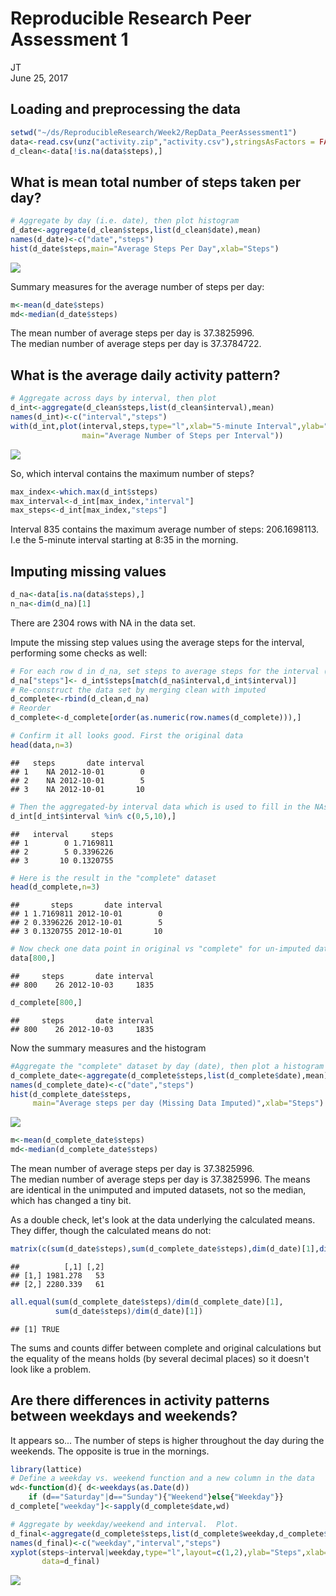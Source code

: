 # Reproducible Research Peer Assessment 1
JT  
June 25, 2017  

## Loading and preprocessing the data


```r
setwd("~/ds/ReproducibleResearch/Week2/RepData_PeerAssessment1")
data<-read.csv(unz("activity.zip","activity.csv"),stringsAsFactors = FALSE)
d_clean<-data[!is.na(data$steps),]
```
## What is mean total number of steps taken per day?


```r
# Aggregate by day (i.e. date), then plot histogram
d_date<-aggregate(d_clean$steps,list(d_clean$date),mean)
names(d_date)<-c("date","steps")
hist(d_date$steps,main="Average Steps Per Day",xlab="Steps")
```

![](PA1_template_files/figure-html/steps_per_day-1.png)<!-- -->

Summary measures for the average number of steps per day:

```r
m<-mean(d_date$steps)
md<-median(d_date$steps)
```

The mean number of average steps per day is 37.3825996.  
The median number of average steps per day is 37.3784722.  

## What is the average daily activity pattern?


```r
# Aggregate across days by interval, then plot
d_int<-aggregate(d_clean$steps,list(d_clean$interval),mean)
names(d_int)<-c("interval","steps")
with(d_int,plot(interval,steps,type="l",xlab="5-minute Interval",ylab="Steps",
                main="Average Number of Steps per Interval"))
```

![](PA1_template_files/figure-html/average_daily_pattern-1.png)<!-- -->

So, which interval contains the maximum number of steps?

```r
max_index<-which.max(d_int$steps)
max_interval<-d_int[max_index,"interval"]
max_steps<-d_int[max_index,"steps"]
```

Interval 835 contains the maximum average number of steps: 206.1698113. I.e the 5-minute interval starting at 8:35 in the morning.

## Imputing missing values


```r
d_na<-data[is.na(data$steps),]
n_na<-dim(d_na)[1]
```

There are 2304 rows with NA in the data set.

Impute the missing step values using the average steps for the interval, performing some checks as well:


```r
# For each row d in d_na, set steps to average steps for the interval (stored in d_int)
d_na["steps"]<- d_int$steps[match(d_na$interval,d_int$interval)]
# Re-construct the data set by merging clean with imputed 
d_complete<-rbind(d_clean,d_na)
# Reorder
d_complete<-d_complete[order(as.numeric(row.names(d_complete))),]
```


```r
# Confirm it all looks good. First the original data
head(data,n=3)
```

```
##   steps       date interval
## 1    NA 2012-10-01        0
## 2    NA 2012-10-01        5
## 3    NA 2012-10-01       10
```

```r
# Then the aggregated-by interval data which is used to fill in the NAs
d_int[d_int$interval %in% c(0,5,10),]
```

```
##   interval     steps
## 1        0 1.7169811
## 2        5 0.3396226
## 3       10 0.1320755
```

```r
# Here is the result in the "complete" dataset
head(d_complete,n=3)
```

```
##       steps       date interval
## 1 1.7169811 2012-10-01        0
## 2 0.3396226 2012-10-01        5
## 3 0.1320755 2012-10-01       10
```

```r
# Now check one data point in original vs "complete" for un-imputed data - looks good
data[800,]
```

```
##     steps       date interval
## 800    26 2012-10-03     1835
```

```r
d_complete[800,]
```

```
##     steps       date interval
## 800    26 2012-10-03     1835
```

Now the summary measures and the  histogram

```r
#Aggregate the "complete" dataset by day (date), then plot a histogram
d_complete_date<-aggregate(d_complete$steps,list(d_complete$date),mean)
names(d_complete_date)<-c("date","steps")
hist(d_complete_date$steps,
     main="Average steps per day (Missing Data Imputed)",xlab="Steps")
```

![](PA1_template_files/figure-html/complete_hist-1.png)<!-- -->


```r
m<-mean(d_complete_date$steps)
md<-median(d_complete_date$steps)
```

The mean number of average steps per day is 37.3825996.  
The median number of average steps per day is 37.3825996. 
The means are identical in the unimputed and imputed datasets, not so the median, which has changed a tiny bit.

As a double check, let's look at the data underlying the calculated means.  They differ, though the calculated means do not:

```r
matrix(c(sum(d_date$steps),sum(d_complete_date$steps),dim(d_date)[1],dim(d_complete_date)[1]),c(2,2))
```

```
##          [,1] [,2]
## [1,] 1981.278   53
## [2,] 2280.339   61
```

```r
all.equal(sum(d_complete_date$steps)/dim(d_complete_date)[1],
          sum(d_date$steps)/dim(d_date)[1])
```

```
## [1] TRUE
```
The sums and counts differ between complete and original calculations but the equality of the means holds (by several decimal places) so it doesn't look like a problem.

## Are there differences in activity patterns between weekdays and weekends?

It appears so... The number of steps is higher throughout the day during the weekends.  The opposite is true in the mornings.

```r
library(lattice)
# Define a weekday vs. weekend function and a new column in the data
wd<-function(d){ d<-weekdays(as.Date(d))
    if (d=="Saturday"|d=="Sunday"){"Weekend"}else{"Weekday"}}
d_complete["weekday"]<-sapply(d_complete$date,wd)

# Aggregate by weekday/weekend and interval.  Plot.
d_final<-aggregate(d_complete$steps,list(d_complete$weekday,d_complete$interval),mean)
names(d_final)<-c("weekday","interval","steps")
xyplot(steps~interval|weekday,type="l",layout=c(1,2),ylab="Steps",xlab="Interval",
       data=d_final)
```

![](PA1_template_files/figure-html/weekends-1.png)<!-- -->
